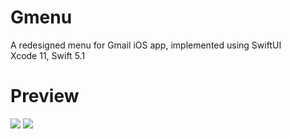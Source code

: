 # Gmenu
A redesigned menu for Gmail iOS app, implemented using SwiftUI   
Xcode 11, Swift 5.1

# Preview 
<p float="left">
<img src="https://amir.app/gmenu/preview-dark.gif">
<img src="https://amir.app/gmenu/preview-light.gif">
</p>
